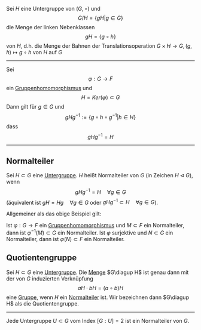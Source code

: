 

Sei $H$ eine Untergruppe von $(G, \circ)$ und
$$G / H = \lbrace gH | g\in G \rbrace$$
die Menge der linken Nebenklassen
$$gH = \lbrace g\circ h\rbrace$$
von $H$, d.h. die Menge der Bahnen der Translationsoperation $G\times H \to G, (g, h) \mapsto g\circ h$ von $H$ auf $G$

---

Sei $$\varphi: G \to F$$
ein [Gruppenhomomorphismus](Gruppenhomomorphismus.md) und 
$$H = Ker(\varphi) \subset G$$
Dann gilt für $g\in G$ und $$gHg^{-1} := \lbrace g \circ h\circ g^{-1} |h\in H \rbrace$$
dass
$$gHg^{-1}= H$$

---

## Normalteiler

Sei $H\subset G$ eine [Untergruppe](Untergruppe.md). $H$ heißt Normalteiler von $G$ (in Zeichen $H \lhd G$), wenn
$$gHg^{-1} = H \quad\forall g\in G$$
(äquivalent ist $gH = Hg \quad \forall g\in G$ oder $gHg^{-1} \subset H\quad\forall g\in G$).

Allgemeiner als das obige Beispiel gilt:

Ist $\varphi: G \to F$ ein [Gruppenhomomorphismus](Gruppenhomomorphismus.md) und $M\subset F$ ein Normalteiler, dann ist $\varphi^{-1}(M) \subset G$ ein Normalteiler. Ist $\varphi$ surjektive und $N\subset G$ ein Normalteiler, dann ist $\varphi(N) \subset F$ ein Normalteiler.

## Quotientengruppe
Sei $H\subset G$ eine [Untergruppe](Untergruppe.md). Die [Menge](Mengen.md) $G\diagup H$ ist genau dann mit der von $G$ induzierten Verknüpfung
$$aH \cdot bH = (a\circ b)H$$
eine [Gruppe](Gruppe.md), wenn $H$ ein [Normalteiler](Normalteiler.md) ist. Wir bezeichnen dann $G\diagup H$ als die Quotientengruppe.

---

Jede Untergruppe $U\subset G$ vom Index $[G:U] = 2$ ist ein Normalteiler von $G$.

